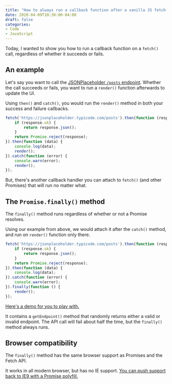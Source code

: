 ```yaml
---
title: "How to always run a callback function after a vanilla JS fetch() request (regardless of whether it failed or succeeded)"
date: 2020-04-09T10:30:00-04:00
draft: false
categories:
- Code
- JavaScript
---
```


Today, I wanted to show you how to run a callback function on a `fetch()` call, regardless of whether it succeeds or fails.

## An example

Let's say you want to call the [JSONPlaceholder `/posts` endpoint](https://jsonplaceholder.typicode.com/). Whether the call succeeds or fails, you want to run a `render()` function afterwards to update the UI.

Using `then()` and `catch()`, you would run the `render()` method in both your success and failure callbacks.

```js
fetch('https://jsonplaceholder.typicode.com/posts').then(function (response) {
	if (response.ok) {
		return response.json();
	}
	return Promise.reject(response);
}).then(function (data) {
	console.log(data);
	render();
}).catch(function (error) {
	console.warn(error);
	render();
});
```

But, there's another callback handler you can attach to `fetch()` (and other Promises) that will run no matter what.

## The `Promise.finally()` method

The `finally()` method runs regardless of whether or not a Promise resolves.

Using our example from above, we would attach it after the `catch()` method, and run on `render()` function only there.

```js
fetch('https://jsonplaceholder.typicode.com/posts').then(function (response) {
	if (response.ok) {
		return response.json();
	}
	return Promise.reject(response);
}).then(function (data) {
	console.log(data);
}).catch(function (error) {
	console.warn(error);
}).finally(function () {
	render();
});
```

[Here's a demo for you to play with.](https://codepen.io/cferdinandi/pen/abvbwjp)

It contains a `getEndpoint()` method that randomly returns either a valid or invalid endpoint. The API call will fail about half the time, but the `finally()` method always runs.

## Browser compatibility

The `finally()` method has the same browser support as Promises and the Fetch API.

It works in all modern browser, but has no IE support. [You can push support back to IE9 with a Promise polyfill.](https://vanillajstoolkit.com/polyfills/promise/)